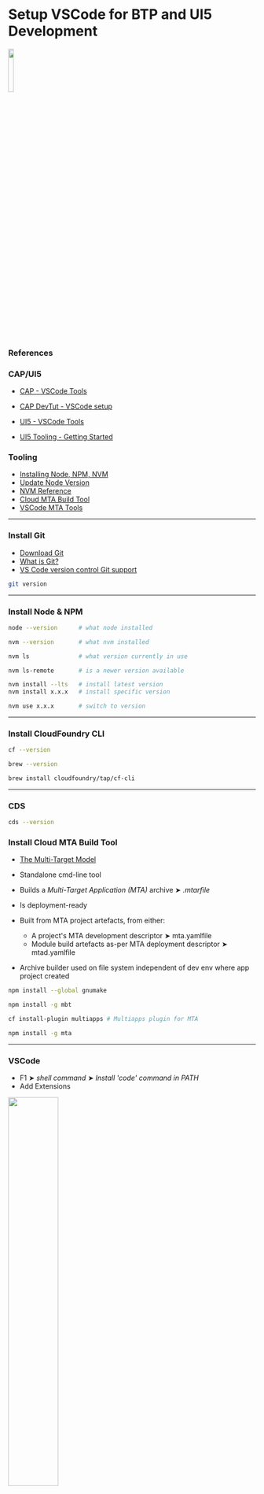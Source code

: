 # Setup VSCode for BTP and UI5 Development

<img src="https://github.com/aawa69/Notes/blob/main/SAP/Dev_Setup/VSCode/images/vscodebtpui5.png"  width="15%">

### References

### CAP/UI5

- [CAP - VSCode Tools](https://cap.cloud.sap/docs/tools/#vscode)
- [CAP DevTut - VSCode setup](https://developers.sap.com/tutorials/btp-app-set-up-local-development.html)

- [UI5 - VSCode Tools](https://blogs.sap.com/2021/10/15/getting-ready-for-ui5-development-with-visual-studio-code/)
- [UI5 Tooling - Getting Started](https://sap.github.io/ui5-tooling/pages/GettingStarted/)

### Tooling

- [Installing Node, NPM, NVM](https://docs.npmjs.com/downloading-and-installing-node-js-and-npm)
- [Update Node Version](https://phoenixnap.com/kb/update-node-js-version)
- [NVM Reference](https://github.com/aawa69/Notes/blob/main/References/Node/nvm-cheatsheet.md)
- [Cloud MTA Build Tool](https://sap.github.io/cloud-mta-build-tool/download/)
- [VSCode MTA Tools](https://github.com/SAP/vscode-mta-tools)

* * * * *

### Install Git

- [Download Git](https://git-scm.com/downloads)
- [What is Git?](https://git-scm.com/book/en/v2/Getting-Started-What-is-Git%3F)
- [VS Code version control Git support](https://code.visualstudio.com/docs/editor/versioncontrol#_git-support)

```bash
git version
```

* * * * *

### Install Node & NPM

```bash
node --version      # what node installed

nvm --version       # what nvm installed

nvm ls              # what version currently in use

nvm ls-remote       # is a newer version available

nvm install --lts   # install latest version
nvm install x.x.x   # install specific version 

nvm use x.x.x       # switch to version
```

* * * * *

### Install CloudFoundry CLI

```bash
cf --version

brew --version

brew install cloudfoundry/tap/cf-cli
```

* * * * *

### CDS

```bash
cds --version
```

### Install Cloud MTA Build Tool

- [The Multi-Target Model](https://www.sap.com/documents/2016/06/e2f618e4-757c-0010-82c7-eda71af511fa.html)

- Standalone cmd-line tool
- Builds a _Multi-Target Application (MTA)_ archive &#10148; _.mtarfile_
- Is deployment-ready
- Built from MTA project artefacts, from either:
  - A project's MTA development descriptor &#10148; mta.yamlfile
  - Module build artefacts as-per MTA deployment descriptor &#10148; mtad.yamlfile
- Archive builder used on file system independent of dev env where app project created

```bash
npm install --global gnumake

npm install -g mbt

cf install-plugin multiapps # Multiapps plugin for MTA

npm install -g mta
```

* * * * *

### VSCode

- F1 &#10148; _shell command_ &#10148; _Install 'code' command in PATH_
- Add Extensions

<img src="https://github.com/aawa69/Notes/blob/main/SAP/Dev_Setup/VSCode/images/ui5tools.png"  width="45%">

- For UI5 development

<img src="https://github.com/aawa69/Notes/blob/main/SAP/Dev_Setup/VSCode/images/ui5langassist.png"  width="45%">

* * * * *

### Install Yeoman &#10148; UI5 Development

```bash
yo --version

npm install -g yo

npm install -g generator-easy-ui5 
```

- Use _F1 ➤ Fiori: Open Application Generator_ to quick start UI5

* * * * *

### Install UI5 Tooling &#10148; UI5 Cli

```bash
ui5 --version

npm install -g @ui5/cli
```

* * * * *

### UI5 Bootstrapping &#10148; New Project

- See the [UI5 Tooling Getting Started](https://sap.github.io/ui5-tooling/pages/GettingStarted/) page for details
- See [UI5 Tooling - A Modern Development Experience for UI5](https://blogs.sap.com/2020/04/07/ui5-tooling-a-modern-development-experience-for-ui5/)

- Install the @UI5/cli tooling as described above
- To enable an existing project

```bash
npm init --yes          # add package.json

ui5 init                # add ui5.yaml

ui5 use openui5@latest  # add framework
  or
ui5 use sapui5@latest

ui5 add sap.ui.core sap.m sap.ui.table themelib_sap_fiori_3 # [...] // add req'd libraries

ui5 serve               # start the server

ui5 build --all         # build optimised version of project for deployment
```

- Updating Project Dependencies

```bash
npm install -g npm-check-updates

ncu -u

npm install
```

* * * * *

### Add Code Assist via Typescript to UI5 Project

- Per project, add `devDependencies`;

```bash
npm install --save-dev eslint @sap/eslint-plugin-ui5-jsdocs @sapui5/ts-types
```

- Add `tsconfig.json` to project root to use UI5 types

```json
{
  "compilerOptions": {
    "module": "none",
    "noEmit": true,
    "checkJs": true,
    "allowJs": true,
    "types": [
      "@sapui5/ts-types"
    ]
  }
}
```

- To make `ESLint` aware of _ui5-jsdocs_ plugin
  - Add `.eslintrc` file to project root (or add to existing file)

```json
{
  "plugins": [
    "@sap/ui5-jsdocs"
  ],
  "extends": [
    "plugin:@sap/ui5-jsdocs/recommended",
    "eslint:recommended"
  ]
}
```

* * * * *

### UI5 &#10148; Using a Proxy for Remote Services

- See [UI5 Tooling - A Modern Development Experience for UI5](https://blogs.sap.com/2020/04/07/ui5-tooling-a-modern-development-experience-for-ui5/)
- Using a Proxy (refer to the linked doc above)

```bash
npm install ui5-middleware-simpleproxy --save-dev # auto installed if project gen'd from Yeoman
```

<img src="https://github.com/aawa69/Notes/blob/main/SAP/Dev_Setup/VSCode/images/packagejson.png"  width="45%">

<img src="https://github.com/aawa69/Notes/blob/main/SAP/Dev_Setup/VSCode/images/ui5yaml.png"  width="45%">

<img src="https://github.com/aawa69/Notes/blob/main/SAP/Dev_Setup/VSCode/images/manifest.png"  width="45%">
